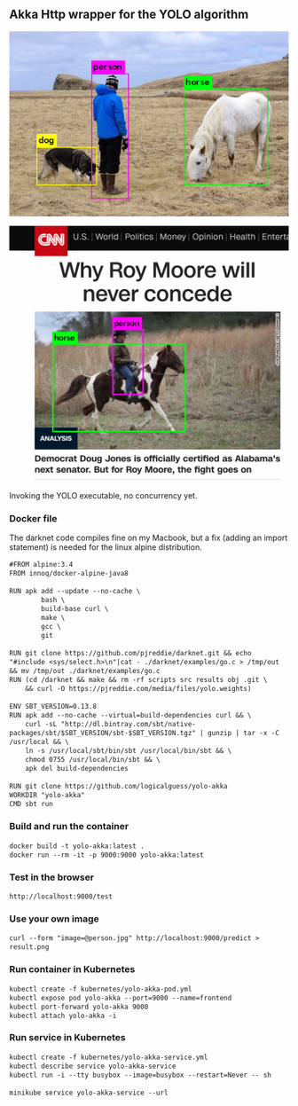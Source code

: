 ## Akka Http wrapper for the YOLO algorithm
![ ](./images/person_pred.png)

![ ](./images/cnn_pred.png)

Invoking the YOLO executable, no concurrency yet.

### Docker file
The darknet code compiles fine on my Macbook, 
but a fix (adding an import statement) is needed for the linux alpine 
distribution.

    #FROM alpine:3.4
    FROM innoq/docker-alpine-java8
    
    RUN apk add --update --no-cache \
            bash \
            build-base curl \
            make \
            gcc \
            git
    
    RUN git clone https://github.com/pjreddie/darknet.git && echo "#include <sys/select.h>\n"|cat - ./darknet/examples/go.c > /tmp/out && mv /tmp/out ./darknet/examples/go.c
    RUN (cd /darknet && make && rm -rf scripts src results obj .git \
        && curl -O https://pjreddie.com/media/files/yolo.weights)
    
    ENV SBT_VERSION=0.13.8
    RUN apk add --no-cache --virtual=build-dependencies curl && \
        curl -sL "http://dl.bintray.com/sbt/native-packages/sbt/$SBT_VERSION/sbt-$SBT_VERSION.tgz" | gunzip | tar -x -C /usr/local && \
        ln -s /usr/local/sbt/bin/sbt /usr/local/bin/sbt && \
        chmod 0755 /usr/local/bin/sbt && \
        apk del build-dependencies
    
    RUN git clone https://github.com/logicalguess/yolo-akka
    WORKDIR "yolo-akka"
    CMD sbt run

### Build and run the container
    docker build -t yolo-akka:latest .
    docker run --rm -it -p 9000:9000 yolo-akka:latest

### Test in the browser
    http://localhost:9000/test

### Use your own image
    curl --form "image=@person.jpg" http://localhost:9000/predict > result.png

### Run container in Kubernetes
    kubectl create -f kubernetes/yolo-akka-pod.yml
    kubectl expose pod yolo-akka --port=9000 --name=frontend
    kubectl port-forward yolo-akka 9000
    kubectl attach yolo-akka -i
    
### Run service in Kubernetes
    kubectl create -f kubernetes/yolo-akka-service.yml
    kubectl describe service yolo-akka-service
    kubectl run -i --tty busybox --image=busybox --restart=Never -- sh
    
    minikube service yolo-akka-service --url